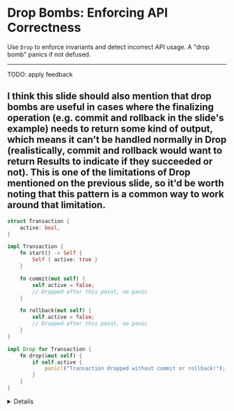 # Drop Bombs: Enforcing API Correctness

Use `Drop` to enforce invariants and detect incorrect API usage. A "drop bomb"
panics if not defused.

---
TODO: apply feedback

I think this slide should also mention that drop bombs are useful in cases
where the finalizing operation (e.g. commit and rollback in the slide's
example) needs to return some kind of output, which means it can't be
handled normally in Drop (realistically, commit and rollback would want to
return Results to indicate if they succeeded or not). This is one of the
limitations of Drop mentioned on the previous slide, so it'd be worth
noting that this pattern is a common way to work around that limitation.
---

```rust
struct Transaction {
    active: bool,
}

impl Transaction {
    fn start() -> Self {
        Self { active: true }
    }

    fn commit(mut self) {
        self.active = false;
        // Dropped after this point, no panic
    }

    fn rollback(mut self) {
        self.active = false;
        // Dropped after this point, no panic
    }
}

impl Drop for Transaction {
    fn drop(&mut self) {
        if self.active {
            panic!("Transaction dropped without commit or rollback!");
        }
    }
}
```

<details>

- The example above uses the drop bomb pattern to enforce at runtime that a
  transaction is never dropped in an unfinished state. This applies to cases
  such as a database transaction that remains active in an external system.

  In this example, the programmer must finalize the transaction explicitly,
  either by committing it or rolling it back to undo any changes.

- In the context of FFI, where cross-boundary references are involved, it is
  often necessary to ensure that manually allocated memory from the foreign
  language is cleaned up through an explicit call to a safe API function.

  TODO: this is a bit far-fetched, better examples suggested by reviewers:

  ```
  Let's imagine what an implementation of an SSH server could look like. An SshServer object
  that manages all connections, and an SshConnection object that represents a single connected user.
  The connection needs to be unregistered from the server object before it can be dropped -
  or else we would be leaking resources like socket descriptors.

  Say, for efficiency the connection does not have a pointer back to the server -
  so the connection can't deregister itself within its drop.
  Therefore, SshConnection::drop should panic to catch coding bugs.
  Instead, we would provide an API like SshServer::deregister(&mut self, conn: SshConnection)
  that consumes the connection, deregisters and correctly destroys it.

  -- @randomPoison agrees, this can be dropped:

  I don't think we need to mention FFI at all here, I think the decision
  of whether or not to use a drop bomb has more to do with whether or not
  there's a reasonable way to cleanup in Drop or if the finalizing
  operation needs to return anything (see also my comment on the file).
  That situation may come up in FFI, but it's not the FFI specifically
  that makes a drop bomb necessary.
  ```

  more feedback:

  ```
  It's worth noting that a very common reason you can't drop the thing is that
  the deallocation method is async and there's no async drop.
  Database transactions are an excellent example of this, in fact --
  it's typically not possible to just rollback a transaction in drop().
  ```

- APIs that are expected to panic like this should document the cases when a
  panic will occur under a `Panics` section.

  (^ TODO: this was reworded to be more minimal. Shorter the speaker notes the
  better, to make it easier to skim through as instructor) Original:
  > Similar to unsafe code, it is recommended that APIs with expectations like
  > these are clearly documented under a Panic section. This helps ensure that
  > users of the API are aware of the consequences of misuse.

  TODO: apply feedback:

  ```
  Either edit the example directly (for it to appear with the comment from the beginning),
  or add a suggested comment here for the instructor to type or paste.
  ```

  TODO: Also more feedback:

  ```
  Why should this only be used in internal APIs? For example, a library
  providing a transactional API (like in the example on this slide) would
  want to use this pattern in its public API to help users catch cases
  where they forget to finish the transaction.
  ```

- If there is a way to restore the system to a valid state using a fallback in
  the Drop implementation, it is advisable to restrict the use of drop bombs to
  Debug mode. In Release mode, the Drop implementation could fall back to safe
  cleanup logic while still logging the incident as an error.

- Advanced use cases might also rely on the following patterns:

  - [`Option<T>` with `.take()`](https://doc.rust-lang.org/std/option/enum.Option.html#method.take):
    This allows you to move out the resource in a controlled way, preventing
    accidental double cleanup or use-after-drop errors.

    TODO: apply feedback

    ```
    I think we should provide an example of this.
    I find that it's a common pattern when doing complex logic in Drop.
    This might even be worth pulling out into its own slide.
    ```

  - [`ManuallyDrop`](https://doc.rust-lang.org/std/mem/struct.ManuallyDrop.html):
    A zero-cost wrapper that disables the automatic drop behavior of a value,
    making manual cleanup required and explicit. This requires unsafe code to
    use, though, so it's recommended to only use this if strictly necessary.

- The [`drop_bomb` crate](https://docs.rs/drop_bomb/latest/drop_bomb/) provides
  a way to enforce that certain values are not dropped unless explicitly
  defused. It can be added to an existing struct and exposes a `.defuse()`
  method to make dropping safe. The crate also includes a `DebugDropBomb`
  variant for use in debug-only builds.

  TODO: apply feedback:

  ```
  I don't love the wording "it is advisable to restrict the use of drop
  bombs to Debug mode". I think the decision of whether to panic in
  release builds is heavily dependent on the specifics of the API in
  question, and panicking in release builds is an entirely valid decision
  imo.
  ```

</details>
